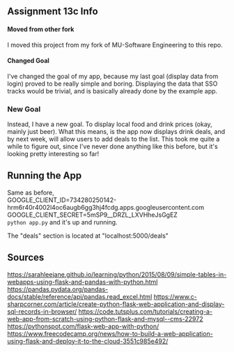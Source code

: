## Assignment 13c Info

#### Moved from other fork
I moved this project from my fork of MU-Software Engineering to this repo.

#### Changed Goal
I've changed the goal of my app, because my last goal (display data from login) proved to be really
simple and boring. Displaying the data that SSO tracks would be trivial, and is basically already
done by the example app.  

### New Goal
Instead, I have a new goal. To display local food and drink prices (okay,
mainly just beer). What this means, is the app now displays drink deals, and by next week, will
allow users to add deals to the list. This took me quite a while to figure out, since I've never
done anything like this before, but it's looking pretty interesting so far!

## Running the App
Same as before,  
GOOGLE_CLIENT_ID=734280250142-hrm6r40r4002l4oc6augb6gg3hj4fcdg.apps.googleusercontent.com  
GOOGLE_CLIENT_SECRET=5mSP9__DRZL_LXVHheJsGgEZ  
`python app.py`
and it's up and running.

The "deals" section is located at "localhost:5000/deals"

## Sources
https://sarahleejane.github.io/learning/python/2015/08/09/simple-tables-in-webapps-using-flask-and-pandas-with-python.html
https://pandas.pydata.org/pandas-docs/stable/reference/api/pandas.read_excel.html
https://www.c-sharpcorner.com/article/create-python-flask-web-application-and-display-sql-records-in-browser/
https://code.tutsplus.com/tutorials/creating-a-web-app-from-scratch-using-python-flask-and-mysql--cms-22972
https://pythonspot.com/flask-web-app-with-python/
https://www.freecodecamp.org/news/how-to-build-a-web-application-using-flask-and-deploy-it-to-the-cloud-3551c985e492/
